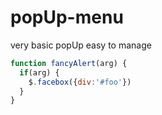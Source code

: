 # popUp-menu
very basic popUp easy to manage

```javascript
function fancyAlert(arg) {
  if(arg) {
    $.facebox({div:'#foo'})
  }
}
```
